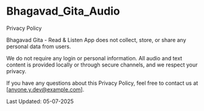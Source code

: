 # Bhagavad_Gita_Audio
Privacy Policy

Bhagavad Gita - Read & Listen App does not collect, store, or share any personal data from users.

We do not require any login or personal information. All audio and text content is provided locally or through secure channels, and we respect your privacy.

If you have any questions about this Privacy Policy, feel free to contact us at [anyone.y.dev@example.com].

Last Updated: 05-07-2025
